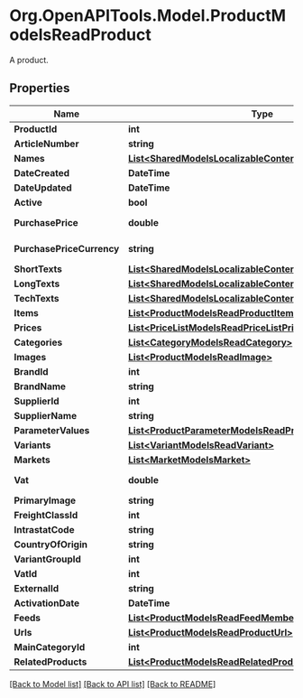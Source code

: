 # Org.OpenAPITools.Model.ProductModelsReadProduct
A product.

## Properties

Name | Type | Description | Notes
------------ | ------------- | ------------- | -------------
**ProductId** | **int** | The unique identifier for the product. | [optional] 
**ArticleNumber** | **string** | The article number of the product. | [optional] 
**Names** | [**List&lt;SharedModelsLocalizableContent&gt;**](SharedModelsLocalizableContent.md) | The localized names of the product. | [optional] 
**DateCreated** | **DateTime** | The date the product was created. | [optional] 
**DateUpdated** | **DateTime** | The date the product was last updated. | [optional] 
**Active** | **bool** | The current state of the product. | [optional] 
**PurchasePrice** | **double** | The purchase price in the currency defined in {Product.Models.Read.Product.PurchasePriceCurrency}. | [optional] 
**PurchasePriceCurrency** | **string** | The 3-letter ISO 4217 currency code for the amount given in {Product.Models.Read.Product.PurchasePrice}. | [optional] 
**ShortTexts** | [**List&lt;SharedModelsLocalizableContent&gt;**](SharedModelsLocalizableContent.md) | Localized short texts for the product. | [optional] 
**LongTexts** | [**List&lt;SharedModelsLocalizableContent&gt;**](SharedModelsLocalizableContent.md) | Localized long texts for the product. | [optional] 
**TechTexts** | [**List&lt;SharedModelsLocalizableContent&gt;**](SharedModelsLocalizableContent.md) | Localized tech texts for the product. | [optional] 
**Items** | [**List&lt;ProductModelsReadProductItem&gt;**](ProductModelsReadProductItem.md) | The items belonging to the product. | [optional] 
**Prices** | [**List&lt;PriceListModelsReadPriceListPrice&gt;**](PriceListModelsReadPriceListPrice.md) | The current prices of the product. | [optional] 
**Categories** | [**List&lt;CategoryModelsReadCategory&gt;**](CategoryModelsReadCategory.md) | The categories the product belongs to. | [optional] 
**Images** | [**List&lt;ProductModelsReadImage&gt;**](ProductModelsReadImage.md) | The images for the product | [optional] 
**BrandId** | **int** | The brand id of the product. | [optional] 
**BrandName** | **string** | The brand name of the product. | [optional] 
**SupplierId** | **int** | The supplier id of the product. | [optional] 
**SupplierName** | **string** | The supplier name of the product. | [optional] 
**ParameterValues** | [**List&lt;ProductParameterModelsReadProductParameterValue&gt;**](ProductParameterModelsReadProductParameterValue.md) | The parameter values associated with the product. | [optional] 
**Variants** | [**List&lt;VariantModelsReadVariant&gt;**](VariantModelsReadVariant.md) | The variants for this product. | [optional] 
**Markets** | [**List&lt;MarketModelsMarket&gt;**](MarketModelsMarket.md) | The markets for this product | [optional] 
**Vat** | **double** | The vat percent for this product. Eg) 0.25 meaning 25% VAT. | [optional] 
**PrimaryImage** | **string** | The filename of this products primary image. | [optional] 
**FreightClassId** | **int** | ID of freight class | [optional] 
**IntrastatCode** | **string** | Intrastat code of the product | [optional] 
**CountryOfOrigin** | **string** | Country of orgin of product | [optional] 
**VariantGroupId** | **int** | ID of Variant Group to which the product is associated | [optional] 
**VatId** | **int** | ID of Vat | [optional] 
**ExternalId** | **string** | External Id of the product. | [optional] 
**ActivationDate** | **DateTime** | Activation date for the product. | [optional] 
**Feeds** | [**List&lt;ProductModelsReadFeedMembership&gt;**](ProductModelsReadFeedMembership.md) | The feeds the product is a member of | [optional] 
**Urls** | [**List&lt;ProductModelsReadProductUrl&gt;**](ProductModelsReadProductUrl.md) | All canonical urls for the product | [optional] 
**MainCategoryId** | **int** | The main category id for the product. | [optional] 
**RelatedProducts** | [**List&lt;ProductModelsReadRelatedProduct&gt;**](ProductModelsReadRelatedProduct.md) | The related products for the product. | [optional] 

[[Back to Model list]](../README.md#documentation-for-models) [[Back to API list]](../README.md#documentation-for-api-endpoints) [[Back to README]](../README.md)

